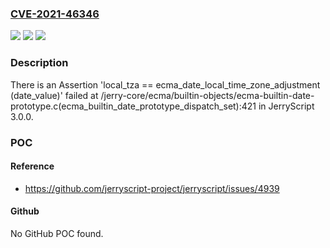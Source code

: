 ### [CVE-2021-46346](https://cve.mitre.org/cgi-bin/cvename.cgi?name=CVE-2021-46346)
![](https://img.shields.io/static/v1?label=Product&message=n%2Fa&color=blue)
![](https://img.shields.io/static/v1?label=Version&message=n%2Fa&color=blue)
![](https://img.shields.io/static/v1?label=Vulnerability&message=n%2Fa&color=brighgreen)

### Description

There is an Assertion 'local_tza == ecma_date_local_time_zone_adjustment (date_value)' failed at /jerry-core/ecma/builtin-objects/ecma-builtin-date-prototype.c(ecma_builtin_date_prototype_dispatch_set):421 in JerryScript 3.0.0.

### POC

#### Reference
- https://github.com/jerryscript-project/jerryscript/issues/4939

#### Github
No GitHub POC found.

